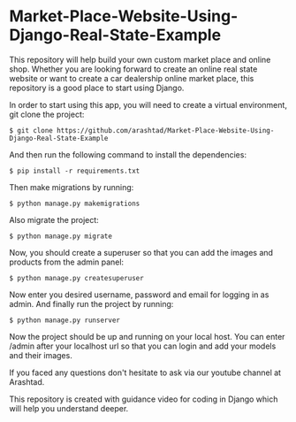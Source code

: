 # Market-Place-Website-Using-Django-Real-State-Example

This repository will help build your own custom market place and online shop. Whether you are looking forward to create an online real state website or want to create a car dealership online market place, this repository is a good place to start using Django.

In order to start using this app, you will need to create a virtual environment, git clone the project:

```
$ git clone https://github.com/arashtad/Market-Place-Website-Using-Django-Real-State-Example
```

And then run the following command to install the dependencies:

```
$ pip install -r requirements.txt
```
Then make migrations by running:

```
$ python manage.py makemigrations
```

Also migrate the project:

```
$ python manage.py migrate
```
Now, you should create a superuser so that you can add the images and products from the admin panel:

```
$ python manage.py createsuperuser
```
Now enter you desired username, password and email for logging in as admin.
And finally run the project by running:

```
$ python manage.py runserver
```

Now the project should be up and running on your local host. You can enter /admin after your localhost url so that you can login and add your models and their images.


If you faced any questions don't hesitate to ask via our youtube channel at Arashtad.

This repository is created with guidance video for coding in Django which will help you understand deeper.